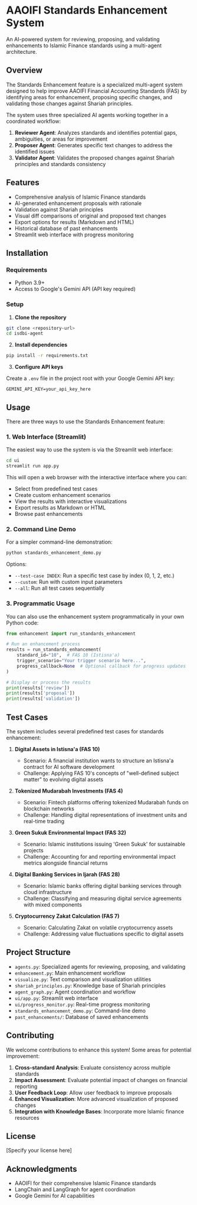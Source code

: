 # AAOIFI Standards Enhancement System

An AI-powered system for reviewing, proposing, and validating enhancements to Islamic Finance standards using a multi-agent architecture.

## Overview

The Standards Enhancement feature is a specialized multi-agent system designed to help improve AAOIFI Financial Accounting Standards (FAS) by identifying areas for enhancement, proposing specific changes, and validating those changes against Shariah principles.

The system uses three specialized AI agents working together in a coordinated workflow:

1. **Reviewer Agent**: Analyzes standards and identifies potential gaps, ambiguities, or areas for improvement
2. **Proposer Agent**: Generates specific text changes to address the identified issues
3. **Validator Agent**: Validates the proposed changes against Shariah principles and standards consistency

## Features

- Comprehensive analysis of Islamic Finance standards
- AI-generated enhancement proposals with rationale
- Validation against Shariah principles
- Visual diff comparisons of original and proposed text changes
- Export options for results (Markdown and HTML)
- Historical database of past enhancements
- Streamlit web interface with progress monitoring

## Installation

### Requirements

- Python 3.9+
- Access to Google's Gemini API (API key required)

### Setup

1. **Clone the repository**

```bash
git clone <repository-url>
cd isdbi-agent
```

2. **Install dependencies**

```bash
pip install -r requirements.txt
```

3. **Configure API keys**

Create a `.env` file in the project root with your Google Gemini API key:

```
GEMINI_API_KEY=your_api_key_here
```

## Usage

There are three ways to use the Standards Enhancement feature:

### 1. Web Interface (Streamlit)

The easiest way to use the system is via the Streamlit web interface:

```bash
cd ui
streamlit run app.py
```

This will open a web browser with the interactive interface where you can:
- Select from predefined test cases
- Create custom enhancement scenarios
- View the results with interactive visualizations
- Export results as Markdown or HTML
- Browse past enhancements

### 2. Command Line Demo

For a simpler command-line demonstration:

```bash
python standards_enhancement_demo.py
```

Options:
- `--test-case INDEX`: Run a specific test case by index (0, 1, 2, etc.)
- `--custom`: Run with custom input parameters
- `--all`: Run all test cases sequentially

### 3. Programmatic Usage

You can also use the enhancement system programmatically in your own Python code:

```python
from enhancement import run_standards_enhancement

# Run an enhancement process
results = run_standards_enhancement(
    standard_id="10",  # FAS 10 (Istisna'a)
    trigger_scenario="Your trigger scenario here...",
    progress_callback=None  # Optional callback for progress updates
)

# Display or process the results
print(results['review'])
print(results['proposal'])
print(results['validation'])
```

## Test Cases

The system includes several predefined test cases for standards enhancement:

1. **Digital Assets in Istisna'a (FAS 10)**
   - Scenario: A financial institution wants to structure an Istisna'a contract for AI software development
   - Challenge: Applying FAS 10's concepts of "well-defined subject matter" to evolving digital assets

2. **Tokenized Mudarabah Investments (FAS 4)**
   - Scenario: Fintech platforms offering tokenized Mudarabah funds on blockchain networks
   - Challenge: Handling digital representations of investment units and real-time trading

3. **Green Sukuk Environmental Impact (FAS 32)**
   - Scenario: Islamic institutions issuing 'Green Sukuk' for sustainable projects
   - Challenge: Accounting for and reporting environmental impact metrics alongside financial returns

4. **Digital Banking Services in Ijarah (FAS 28)**
   - Scenario: Islamic banks offering digital banking services through cloud infrastructure
   - Challenge: Classifying and measuring digital service agreements with mixed components

5. **Cryptocurrency Zakat Calculation (FAS 7)**
   - Scenario: Calculating Zakat on volatile cryptocurrency assets
   - Challenge: Addressing value fluctuations specific to digital assets

## Project Structure

- `agents.py`: Specialized agents for reviewing, proposing, and validating
- `enhancement.py`: Main enhancement workflow
- `visualize.py`: Text comparison and visualization utilities
- `shariah_principles.py`: Knowledge base of Shariah principles
- `agent_graph.py`: Agent coordination and workflow
- `ui/app.py`: Streamlit web interface
- `ui/progress_monitor.py`: Real-time progress monitoring
- `standards_enhancement_demo.py`: Command-line demo
- `past_enhancements/`: Database of saved enhancements

## Contributing

We welcome contributions to enhance this system! Some areas for potential improvement:

1. **Cross-standard Analysis**: Evaluate consistency across multiple standards
2. **Impact Assessment**: Evaluate potential impact of changes on financial reporting
3. **User Feedback Loop**: Allow user feedback to improve proposals
4. **Enhanced Visualization**: More advanced visualization of proposed changes
5. **Integration with Knowledge Bases**: Incorporate more Islamic finance resources

## License

[Specify your license here]

## Acknowledgments

- AAOIFI for their comprehensive Islamic Finance standards
- LangChain and LangGraph for agent coordination
- Google Gemini for AI capabilities 